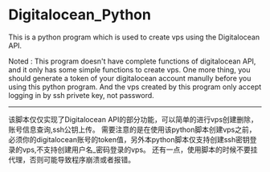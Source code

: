 # Digitalocean_Python

This is a python program which is used to create vps using the Digitalocean API.

Noted : 
This program doesn't have complete functions of digitalocean API, and it only has some simple functions to create vps. One more thing, you should generate a token of your digitalocean account manully before you using this python program. And the vps created by this program only accept logging in by ssh privete key, not password.

---------------------------------------------------------------
该脚本仅仅实现了Digitalocean API的部分功能，可以简单的进行vps创建删除，账号信息查询,ssh公钥上传。
需要注意的是在使用该python脚本创建vps之前，必须你的digitalocean账号的token值，另外本python脚本仅支持创建ssh密钥登录的vps,不支持创建用户名_密码登录的vps。
还有一点，使用脚本的时候不要挂代理，否则可能导致程序崩溃或者报错。
